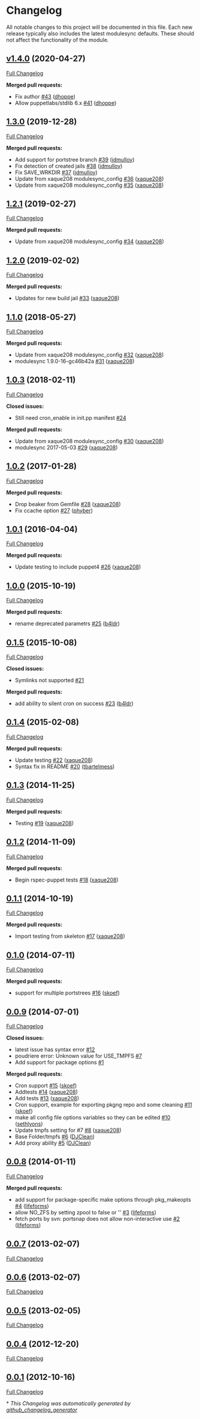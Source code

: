 # Changelog

All notable changes to this project will be documented in this file.
Each new release typically also includes the latest modulesync defaults.
These should not affect the functionality of the module.

## [v1.4.0](https://github.com/voxpupuli/puppet-poudriere/tree/v1.4.0) (2020-04-27)

[Full Changelog](https://github.com/voxpupuli/puppet-poudriere/compare/1.3.0...v1.4.0)

**Merged pull requests:**

- Fix author [\#43](https://github.com/voxpupuli/puppet-poudriere/pull/43) ([dhoppe](https://github.com/dhoppe))
- Allow puppetlabs/stdlib 6.x [\#41](https://github.com/voxpupuli/puppet-poudriere/pull/41) ([dhoppe](https://github.com/dhoppe))

## [1.3.0](https://github.com/voxpupuli/puppet-poudriere/tree/1.3.0) (2019-12-28)

[Full Changelog](https://github.com/voxpupuli/puppet-poudriere/compare/1.2.1...1.3.0)

**Merged pull requests:**

- Add support for portstree branch [\#39](https://github.com/voxpupuli/puppet-poudriere/pull/39) ([jdmulloy](https://github.com/jdmulloy))
- Fix detection of created jails [\#38](https://github.com/voxpupuli/puppet-poudriere/pull/38) ([jdmulloy](https://github.com/jdmulloy))
- Fix SAVE\_WRKDIR [\#37](https://github.com/voxpupuli/puppet-poudriere/pull/37) ([jdmulloy](https://github.com/jdmulloy))
- Update from xaque208 modulesync\_config [\#36](https://github.com/voxpupuli/puppet-poudriere/pull/36) ([xaque208](https://github.com/xaque208))
- Update from xaque208 modulesync\_config [\#35](https://github.com/voxpupuli/puppet-poudriere/pull/35) ([xaque208](https://github.com/xaque208))

## [1.2.1](https://github.com/voxpupuli/puppet-poudriere/tree/1.2.1) (2019-02-27)

[Full Changelog](https://github.com/voxpupuli/puppet-poudriere/compare/1.2.0...1.2.1)

**Merged pull requests:**

- Update from xaque208 modulesync\_config [\#34](https://github.com/voxpupuli/puppet-poudriere/pull/34) ([xaque208](https://github.com/xaque208))

## [1.2.0](https://github.com/voxpupuli/puppet-poudriere/tree/1.2.0) (2019-02-02)

[Full Changelog](https://github.com/voxpupuli/puppet-poudriere/compare/1.1.0...1.2.0)

**Merged pull requests:**

- Updates for new build jail [\#33](https://github.com/voxpupuli/puppet-poudriere/pull/33) ([xaque208](https://github.com/xaque208))

## [1.1.0](https://github.com/voxpupuli/puppet-poudriere/tree/1.1.0) (2018-05-27)

[Full Changelog](https://github.com/voxpupuli/puppet-poudriere/compare/1.0.3...1.1.0)

**Merged pull requests:**

- Update from xaque208 modulesync\_config [\#32](https://github.com/voxpupuli/puppet-poudriere/pull/32) ([xaque208](https://github.com/xaque208))
- modulesync 1.9.0-16-gc46b42a [\#31](https://github.com/voxpupuli/puppet-poudriere/pull/31) ([xaque208](https://github.com/xaque208))

## [1.0.3](https://github.com/voxpupuli/puppet-poudriere/tree/1.0.3) (2018-02-11)

[Full Changelog](https://github.com/voxpupuli/puppet-poudriere/compare/1.0.2...1.0.3)

**Closed issues:**

- Still need cron\_enable in init.pp manifest [\#24](https://github.com/voxpupuli/puppet-poudriere/issues/24)

**Merged pull requests:**

- Update from xaque208 modulesync\_config [\#30](https://github.com/voxpupuli/puppet-poudriere/pull/30) ([xaque208](https://github.com/xaque208))
- modulesync 2017-05-03 [\#29](https://github.com/voxpupuli/puppet-poudriere/pull/29) ([xaque208](https://github.com/xaque208))

## [1.0.2](https://github.com/voxpupuli/puppet-poudriere/tree/1.0.2) (2017-01-28)

[Full Changelog](https://github.com/voxpupuli/puppet-poudriere/compare/1.0.1...1.0.2)

**Merged pull requests:**

- Drop beaker from Gemfile [\#28](https://github.com/voxpupuli/puppet-poudriere/pull/28) ([xaque208](https://github.com/xaque208))
- Fix ccache option [\#27](https://github.com/voxpupuli/puppet-poudriere/pull/27) ([phyber](https://github.com/phyber))

## [1.0.1](https://github.com/voxpupuli/puppet-poudriere/tree/1.0.1) (2016-04-04)

[Full Changelog](https://github.com/voxpupuli/puppet-poudriere/compare/1.0.0...1.0.1)

**Merged pull requests:**

- Update testing to include puppet4 [\#26](https://github.com/voxpupuli/puppet-poudriere/pull/26) ([xaque208](https://github.com/xaque208))

## [1.0.0](https://github.com/voxpupuli/puppet-poudriere/tree/1.0.0) (2015-10-19)

[Full Changelog](https://github.com/voxpupuli/puppet-poudriere/compare/0.1.5...1.0.0)

**Merged pull requests:**

- rename deprecated parametrs [\#25](https://github.com/voxpupuli/puppet-poudriere/pull/25) ([b4ldr](https://github.com/b4ldr))

## [0.1.5](https://github.com/voxpupuli/puppet-poudriere/tree/0.1.5) (2015-10-08)

[Full Changelog](https://github.com/voxpupuli/puppet-poudriere/compare/0.1.4...0.1.5)

**Closed issues:**

- Symlinks not supported [\#21](https://github.com/voxpupuli/puppet-poudriere/issues/21)

**Merged pull requests:**

- add ability to silent cron on success [\#23](https://github.com/voxpupuli/puppet-poudriere/pull/23) ([b4ldr](https://github.com/b4ldr))

## [0.1.4](https://github.com/voxpupuli/puppet-poudriere/tree/0.1.4) (2015-02-08)

[Full Changelog](https://github.com/voxpupuli/puppet-poudriere/compare/0.1.3...0.1.4)

**Merged pull requests:**

- Update testing [\#22](https://github.com/voxpupuli/puppet-poudriere/pull/22) ([xaque208](https://github.com/xaque208))
- Syntax fix in README [\#20](https://github.com/voxpupuli/puppet-poudriere/pull/20) ([tbartelmess](https://github.com/tbartelmess))

## [0.1.3](https://github.com/voxpupuli/puppet-poudriere/tree/0.1.3) (2014-11-25)

[Full Changelog](https://github.com/voxpupuli/puppet-poudriere/compare/0.1.2...0.1.3)

**Merged pull requests:**

- Testing [\#19](https://github.com/voxpupuli/puppet-poudriere/pull/19) ([xaque208](https://github.com/xaque208))

## [0.1.2](https://github.com/voxpupuli/puppet-poudriere/tree/0.1.2) (2014-11-09)

[Full Changelog](https://github.com/voxpupuli/puppet-poudriere/compare/0.1.1...0.1.2)

**Merged pull requests:**

- Begin rspec-puppet tests [\#18](https://github.com/voxpupuli/puppet-poudriere/pull/18) ([xaque208](https://github.com/xaque208))

## [0.1.1](https://github.com/voxpupuli/puppet-poudriere/tree/0.1.1) (2014-10-19)

[Full Changelog](https://github.com/voxpupuli/puppet-poudriere/compare/0.1.0...0.1.1)

**Merged pull requests:**

- Import testing from skeleton [\#17](https://github.com/voxpupuli/puppet-poudriere/pull/17) ([xaque208](https://github.com/xaque208))

## [0.1.0](https://github.com/voxpupuli/puppet-poudriere/tree/0.1.0) (2014-07-11)

[Full Changelog](https://github.com/voxpupuli/puppet-poudriere/compare/0.0.9...0.1.0)

**Merged pull requests:**

- support for multiple portstrees [\#16](https://github.com/voxpupuli/puppet-poudriere/pull/16) ([skoef](https://github.com/skoef))

## [0.0.9](https://github.com/voxpupuli/puppet-poudriere/tree/0.0.9) (2014-07-01)

[Full Changelog](https://github.com/voxpupuli/puppet-poudriere/compare/0.0.8...0.0.9)

**Closed issues:**

- latest issue has syntax error [\#12](https://github.com/voxpupuli/puppet-poudriere/issues/12)
- poudriere error: Unknown value for USE\_TMPFS [\#7](https://github.com/voxpupuli/puppet-poudriere/issues/7)
- Add support for package options [\#1](https://github.com/voxpupuli/puppet-poudriere/issues/1)

**Merged pull requests:**

- Cron support [\#15](https://github.com/voxpupuli/puppet-poudriere/pull/15) ([skoef](https://github.com/skoef))
- Addtests [\#14](https://github.com/voxpupuli/puppet-poudriere/pull/14) ([xaque208](https://github.com/xaque208))
- Add tests [\#13](https://github.com/voxpupuli/puppet-poudriere/pull/13) ([xaque208](https://github.com/xaque208))
- Cron support, example for exporting pkgng repo and some cleaning [\#11](https://github.com/voxpupuli/puppet-poudriere/pull/11) ([skoef](https://github.com/skoef))
- make all config file options variables so they can be edited [\#10](https://github.com/voxpupuli/puppet-poudriere/pull/10) ([sethlyons](https://github.com/sethlyons))
- Update tmpfs setting for \#7 [\#8](https://github.com/voxpupuli/puppet-poudriere/pull/8) ([xaque208](https://github.com/xaque208))
- Base Folder/tmpfs [\#6](https://github.com/voxpupuli/puppet-poudriere/pull/6) ([DJClean](https://github.com/DJClean))
- Add proxy ability [\#5](https://github.com/voxpupuli/puppet-poudriere/pull/5) ([DJClean](https://github.com/DJClean))

## [0.0.8](https://github.com/voxpupuli/puppet-poudriere/tree/0.0.8) (2014-01-11)

[Full Changelog](https://github.com/voxpupuli/puppet-poudriere/compare/0.0.7...0.0.8)

**Merged pull requests:**

- add support for package-specific make options through pkg\_makeopts [\#4](https://github.com/voxpupuli/puppet-poudriere/pull/4) ([lifeforms](https://github.com/lifeforms))
- allow NO\_ZFS by setting zpool to false or '' [\#3](https://github.com/voxpupuli/puppet-poudriere/pull/3) ([lifeforms](https://github.com/lifeforms))
- fetch ports by svn: portsnap does not allow non-interactive use [\#2](https://github.com/voxpupuli/puppet-poudriere/pull/2) ([lifeforms](https://github.com/lifeforms))

## [0.0.7](https://github.com/voxpupuli/puppet-poudriere/tree/0.0.7) (2013-02-07)

[Full Changelog](https://github.com/voxpupuli/puppet-poudriere/compare/0.0.6...0.0.7)

## [0.0.6](https://github.com/voxpupuli/puppet-poudriere/tree/0.0.6) (2013-02-07)

[Full Changelog](https://github.com/voxpupuli/puppet-poudriere/compare/0.0.5...0.0.6)

## [0.0.5](https://github.com/voxpupuli/puppet-poudriere/tree/0.0.5) (2013-02-05)

[Full Changelog](https://github.com/voxpupuli/puppet-poudriere/compare/0.0.4...0.0.5)

## [0.0.4](https://github.com/voxpupuli/puppet-poudriere/tree/0.0.4) (2012-12-20)

[Full Changelog](https://github.com/voxpupuli/puppet-poudriere/compare/0.0.1...0.0.4)

## [0.0.1](https://github.com/voxpupuli/puppet-poudriere/tree/0.0.1) (2012-10-16)

[Full Changelog](https://github.com/voxpupuli/puppet-poudriere/compare/3227b80ce97c4e901eda3bb6b75c5ac04ea72766...0.0.1)



\* *This Changelog was automatically generated by [github_changelog_generator](https://github.com/github-changelog-generator/github-changelog-generator)*

